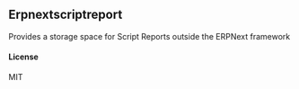 ## Erpnextscriptreport

Provides a storage space for Script Reports outside the ERPNext framework

#### License

MIT